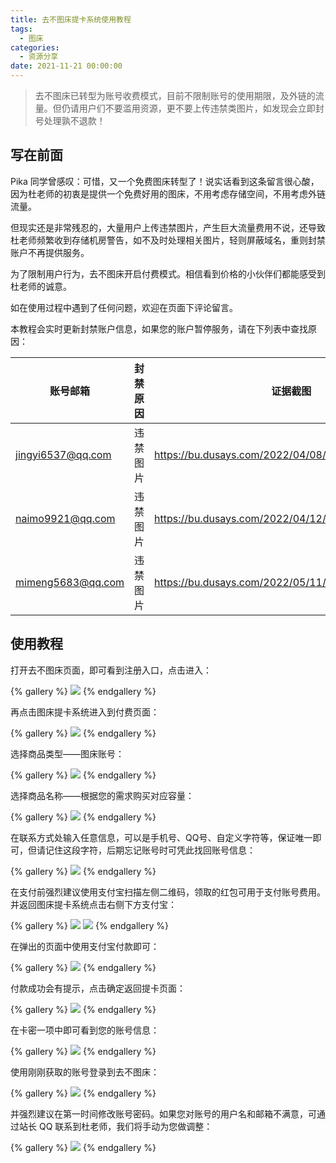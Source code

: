 ```yaml
---
title: 去不图床提卡系统使用教程
tags:
  - 图床
categories:
  - 资源分享
date: 2021-11-21 00:00:00
---
```


> 去不图床已转型为账号收费模式，目前不限制账号的使用期限，及外链的流量。但仍请用户们不要滥用资源，更不要上传违禁类图片，如发现会立即封号处理孰不退款！

<!-- more -->

## 写在前面

Pika 同学曾感叹：可惜，又一个免费图床转型了！说实话看到这条留言很心酸，因为杜老师的初衷是提供一个免费好用的图床，不用考虑存储空间，不用考虑外链流量。

但现实还是非常残忍的，大量用户上传违禁图片，产生巨大流量费用不说，还导致杜老师频繁收到存储机房警告，如不及时处理相关图片，轻则屏蔽域名，重则封禁账户不再提供服务。

为了限制用户行为，去不图床开启付费模式。相信看到价格的小伙伴们都能感受到杜老师的诚意。

如在使用过程中遇到了任何问题，欢迎在页面下评论留言。

本教程会实时更新封禁账户信息，如果您的账户暂停服务，请在下列表中查找原因：

| 账号邮箱 | 封禁原因 | 证据截图 |
| - | - | - |
| jingyi6537@qq.com | 违禁图片 | https://bu.dusays.com/2022/04/08/624f1fa86631b.png |
| naimo9921@qq.com | 违禁图片 | https://bu.dusays.com/2022/04/12/6254daab94b88.png |
| mimeng5683@qq.com | 违禁图片 | https://bu.dusays.com/2022/05/11/627bdabcef8b8.jpg |

## 使用教程

打开去不图床页面，即可看到注册入口，点击进入：

{% gallery %}
![](https://cdn.dusays.com/2021/11/405-1.jpg)
{% endgallery %}

再点击图床提卡系统进入到付费页面：

{% gallery %}
![](https://cdn.dusays.com/2021/11/405-2.jpg)
{% endgallery %}

选择商品类型——图床账号：

{% gallery %}
![](https://cdn.dusays.com/2021/11/405-3.jpg)
{% endgallery %}

选择商品名称——根据您的需求购买对应容量：

{% gallery %}
![](https://cdn.dusays.com/2021/11/405-4.jpg)
{% endgallery %}

在联系方式处输入任意信息，可以是手机号、QQ号、自定义字符等，保证唯一即可，但请记住这段字符，后期忘记账号时可凭此找回账号信息：

{% gallery %}
![](https://cdn.dusays.com/2021/11/405-5.jpg)
{% endgallery %}

在支付前强烈建议使用支付宝扫描左侧二维码，领取的红包可用于支付账号费用。并返回图床提卡系统点击右侧下方支付宝：

{% gallery %}
![](https://cdn.dusays.com/2021/11/405-6.jpg)
![](https://cdn.dusays.com/2021/11/405-7.jpg)
{% endgallery %}

在弹出的页面中使用支付宝付款即可：

{% gallery %}
![](https://cdn.dusays.com/2021/11/405-8.jpg)
{% endgallery %}

付款成功会有提示，点击确定返回提卡页面：

{% gallery %}
![](https://cdn.dusays.com/2021/11/405-9.jpg)
{% endgallery %}

在卡密一项中即可看到您的账号信息：

{% gallery %}
![](https://cdn.dusays.com/2021/11/405-10.jpg)
{% endgallery %}

使用刚刚获取的账号登录到去不图床：

{% gallery %}
![](https://cdn.dusays.com/2021/11/405-11.jpg)
{% endgallery %}

并强烈建议在第一时间修改账号密码。如果您对账号的用户名和邮箱不满意，可通过站长 QQ 联系到杜老师，我们将手动为您做调整：

{% gallery %}
![](https://cdn.dusays.com/2021/11/405-12.jpg)
{% endgallery %}
